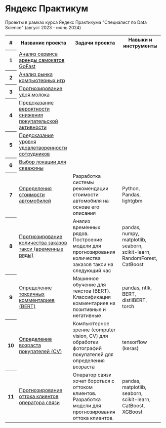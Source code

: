 # Яндекс Практикум
Проекты в рамках курса Яндекс Практикума "Специалист по Data Science" (август 2023 - июнь 2024)

<table>
<tr>
  <th>#</th>
  <th>Название проекта</th>
  <th>Задачи проекта</th>
  <th>Навыки и инструменты</th>
</tr>
<tr>
  <th>1</th>
  <td><a href ="https://github.com/apzaytsev/yandex_practicum_ml_ds/tree/main/Анализ%20сервиса%20аренды%20самокатов%20GoFast">Анализ сервиса аренды самокатов GoFast</a></td>
  <td></td>
  <td></td>
</tr>
<tr>
  <th>2</th>
  <td><a href="https://github.com/apzaytsev/yandex_practicum_ml_ds/tree/main/Анализ%20рынка%20компьютерных%20игр">Анализ рынка компьютерных игр</a></td>
  <td></td>
  <td></td>
</tr>
<tr>
  <th>3</th>
  <td><a href ="https://github.com/apzaytsev/yandex_practicum_ml_ds/tree/main/Прогнозирование%20удоя%20молока">Прогнозирование удоя молока</a></td>
  <td></td>
  <td></td>
</tr>
<tr>
  <th>4</th>
  <td><a href="https://github.com/apzaytsev/yandex_practicum_ml_ds/tree/main/Предсказание%20вероятности%20снижения%20покупательской%20активности">Предсказание вероятности снижения покупательской активности</a></td>
  <td></td>
  <td></td>
</tr>
<tr>
  <th>5</th>
  <td><a href ="https://github.com/apzaytsev/yandex_practicum_ml_ds/tree/main/Предсказание%20уровня%20удовлетворенности%20сотрудников">Предсказание уровня удовлетворенности сотрудников</a></td>
  <td></td>
  <td></td>
</tr>
<tr>
  <th>6</th>
  <td><a href ="https://github.com/apzaytsev/yandex_practicum_ml_ds/tree/main/Выбор%20локации%20для%20скважины">Выбор локации для скважины</a></td>
  <td></td>
  <td></td>
</tr>
<tr>
  <th>7</th>
  <td><a href="https://github.com/apzaytsev/yandex_practicum_ml_ds/tree/main/Определение%20стоимости%20автомобилей">Определения стоимости автомобилей</a></td>
  <td>Разработка системы рекомендации стоимости автомобиля на основе его описания</td>
  <td>Python, Pandas, lightgbm</td>
</tr>
<tr>
  <th>8</th>
  <td><a href="https://github.com/apzaytsev/yandex_practicum_ml_ds/tree/main/Прогнозирование%20заказов%20такси%20(временные%20ряды)">Прогнозирование 
количества заказов такси (временные ряды)</a></td>
  <td>Анализ временных рядов. Построение модели для прогнозирования количества заказов такси на следующий час</td>
  <td>pandas, numpy, matplotlib, seaborn, scikit-learn, RandomForest, CatBoost</td>
</tr>
<tr>
  <th>9</th>
  <td><a href="https://github.com/apzaytsev/yandex_practicum_ml_ds/tree/main/Определение%20токсичных%20комментариев%20(BERT)">Определение токсичных комментариев (BERT)</a></td>
  <td>Машинное обучение для текстов (BERT). Классификация комментариев на позитивные и негативные</td>
  <td>pandas, ntlk, BERT, distilBERT, torch</td>
</tr>
<tr>
  <th>10</th>
  <td><a href="https://github.com/apzaytsev/yandex_practicum_ml_ds/tree/main/Определение%20возраста%20покупателей%20(CV)">Определение возраста покупателей (CV)</a></td>
  <td>Компьютерное зрение (computer vision, CV) для обработки фотографий покупателей для определения возраста</td>
  <td>tensorflow (keras)</td>
</tr>
<tr>
  <th>11</th>
  <td><a href ="https://github.com/apzaytsev/yandex_practicum_ml_ds/tree/main/Прогнозирование%20оттока%20клиентов%20оператора%20связи">Прогнозирование оттока клиентов оператора связи</a></td>
  <td>Оператор связи хочет бороться с оттоком клиентов. Разработка модели для прогнозирования оттока клиентов.</td>
  <td>pandas, matplotlib, seaborn, scikit-learn, CatBoost, XGBoost</td>
</tr>
</table>

